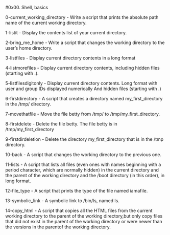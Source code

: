 #0x00. Shell, basics

0-current_working_directory - Write a script that prints the absolute path name of the current working directory.

1-listit - Display the contents list of your current directory.

2-bring_me_home - Write a script that changes the working directory to the user’s home directory.

3-listfiles - Display current directory contents in a long format

4-listmorefiles - Display current directory contents, including hidden files (starting with .).

5-listfilesdigitonly - Display current directory contents. Long format with user and group IDs displayed numerically And hidden files (starting with .)

6-firstdirectory - A script that creates a directory named my_first_directory in the /tmp/ directory.

7-movethatfile - Move the file betty from /tmp/ to /tmp/my_first_directory.

8-firstdelete - Delete the file betty. The file betty is in /tmp/my_first_directory

9-firstdirdeletion - Delete the directory my_first_directory that is in the /tmp directory.

10-back - A script that changes the working directory to the previous one.

11-lists - A script that lists all files (even ones with names beginning with a period character, which are normally hidden) in the current directory and the parent of the working directory and the /boot directory (in this order), in long format.

12-file_type - A script that prints the type of the file named iamafile.

13-symbolic_link - A symbolic link to /bin/ls, named ls.

14-copy_html - A script that copies all the HTML files from the current working directory to the parent of the working directory,but only copy files that did not exist in the parent of the working directory or were newer than the versions in the parentof the working directory.
  